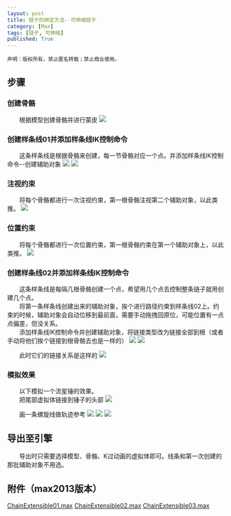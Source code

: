 ```yaml
---
layout: post
title: 链子的绑定方法--可伸缩链子
category: [Max]
tags: [链子, 可伸缩]
published: True
---
```



`声明：版权所有，禁止匿名转载；禁止商业使用。`


## 步骤
### 创建骨骼
　　根据模型创建骨骼并进行蒙皮
<left>
<img src="http://p3z86zaop.bkt.clouddn.com/ChainExtensible01.png">
</left>

### 创建样条线01并添加样条线IK控制命令
　　这条样条线是根据骨骼来创建，每一节骨骼对应一个点。并添加样条线IK控制命令--创建辅助对象
<left>
<img src="http://p3z86zaop.bkt.clouddn.com/ChainExtensible02.png">
</left>
<left>
<img src="http://p3z86zaop.bkt.clouddn.com/ChainExtensible03.png">
</left>

### 注视约束
　　将每个骨骼都进行一次注视约束，第一根骨骼注视第二个辅助对象，以此类推。
<left>
<img src="http://p3z86zaop.bkt.clouddn.com/ChainExtensible04.png">
</left>

### 位置约束
　　将每个骨骼都进行一次位置约束，第一根骨骼约束在第一个辅助对象上，以此类推。
<left>
<img src="http://p3z86zaop.bkt.clouddn.com/ChainExtensible05.png">
</left>

### 创建样条线02并添加样条线IK控制命令
　　这条样条线是每隔几根骨骼创建一个点，希望用几个点去控制整条链子就用创建几个点。
<br>
　　将第一条样条线创建出来的辅助对象，挨个进行路径约束到样条线02上。约束的时候，辅助对象会自动位移到最前面，需要手动拖拽回原位，可能位置有一点点偏差，但没关系。
<br>
　　添加样条线IK控制命令并创建辅助对象，将链接类型改为链接全部到根（或者手动将他们挨个链接到根骨骼去也是一样的）
<left>
<img src="http://p3z86zaop.bkt.clouddn.com/ChainExtensible06.png">
</left>
<left>
<img src="http://p3z86zaop.bkt.clouddn.com/ChainExtensible07.png">
</left>

　　此时它们的链接关系是这样的
<left>
<img src="http://p3z86zaop.bkt.clouddn.com/ChainExtensible08.png">
</left>

### 模拟效果
　　以下模拟一个流星锤的效果。
<br>
　　把尾部虚拟体链接到锤子的头部
<left>
<img src="http://p3z86zaop.bkt.clouddn.com/ChainExtensible09.png">
</left>

　　画一条螺旋线做轨迹参考
<left>
<img src="http://p3z86zaop.bkt.clouddn.com/ChainExtensible10.png">
</left>
<left>
<img src="http://p3z86zaop.bkt.clouddn.com/ChainExtensible01.gif">
</left>
<left>
<img src="http://p3z86zaop.bkt.clouddn.com/ChainExtensible02.gif">
</left>


## 导出至引擎
　　导出时只需要选择模型、骨骼、K过动画的虚拟体即可。线条和第一次创建的那批辅助对象不用选。


## 附件（max2013版本）

[ChainExtensible01.max](http://p3z86zaop.bkt.clouddn.com/ChainExtensible01.max)
[ChainExtensible02.max](http://p3z86zaop.bkt.clouddn.com/ChainExtensible02.max)
[ChainExtensible03.max](http://p3z86zaop.bkt.clouddn.com/ChainExtensible03.max)
